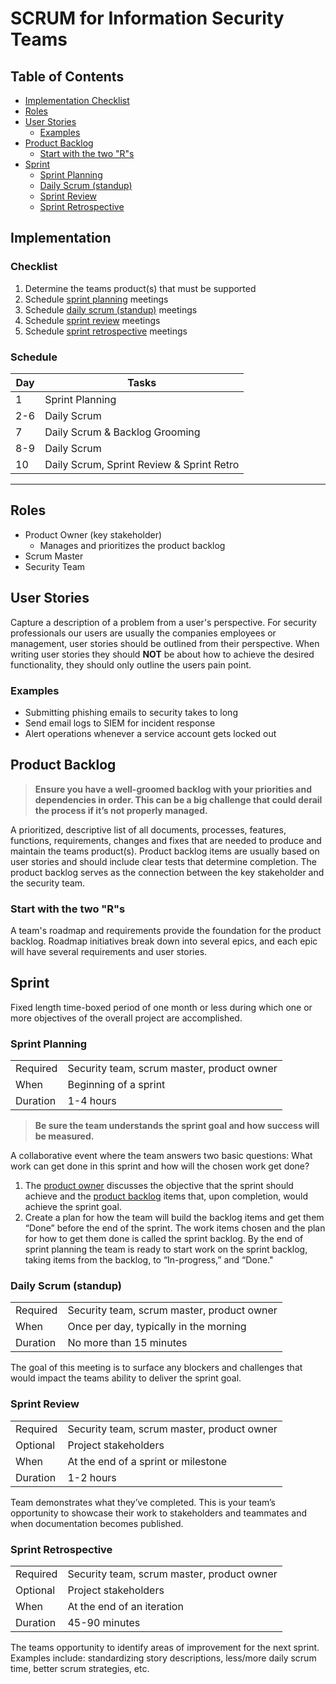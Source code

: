 # SCRUM for Information Security Teams

## Table of Contents

- [Implementation Checklist](#implementation-checklist)
- [Roles](#roles)
- [User Stories](#user-stories)
  - [Examples](#examples)
- [Product Backlog](#product-backlog)
  - [Start with the two "R"s](#start-with-the-two-"r"s)
- [Sprint](#sprint)
  - [Sprint Planning](#sprint-planning)
  - [Daily Scrum (standup)](#daily-scrum-standup)
  - [Sprint Review](#sprint-review)
  - [Sprint Retrospective](#sprint-retrospective)

## Implementation

### Checklist

1. Determine the teams product(s) that must be supported
2. Schedule [sprint planning](#sprint-planning) meetings
3. Schedule [daily scrum (standup)](#daily-scrum-standup) meetings
4. Schedule [sprint review](#sprint-review) meetings
5. Schedule [sprint retrospective](#sprint-retrospective) meetings

### Schedule

| Day | Tasks                                     |
| --- | ----------------------------------------- |
| 1   | Sprint Planning                           |
| 2-6 | Daily Scrum                               |
| 7   | Daily Scrum & Backlog Grooming            |
| 8-9 | Daily Scrum                               |
| 10  | Daily Scrum, Sprint Review & Sprint Retro |

---

## Roles

- Product Owner (key stakeholder)
  - Manages and prioritizes the product backlog
- Scrum Master
- Security Team

## User Stories

Capture a description of a problem from a user's perspective. For security professionals our users are usually the companies employees or management, user stories should be outlined from their perspective. When writing user stories they should **NOT** be about how to achieve the desired functionality, they should only outline the users pain point.

### Examples

- Submitting phishing emails to security takes to long
- Send email logs to SIEM for incident response
- Alert operations whenever a service account gets locked out

## Product Backlog

> **Ensure you have a well-groomed backlog with your priorities and dependencies in order. This can be a big challenge that could derail the process if it’s not properly managed.**

A prioritized, descriptive list of all documents, processes, features, functions, requirements, changes and fixes that are needed to produce and maintain the teams product(s). Product backlog items are usually based on user stories and should include clear tests that determine completion. The product backlog serves as the connection between the key stakeholder and the security team.

### Start with the two "R"s

A team's roadmap and requirements provide the foundation for the product backlog. Roadmap initiatives break down into several epics, and each epic will have several requirements and user stories.

## Sprint

Fixed length time-boxed period of one month or less during which one or more objectives of the overall project are accomplished.

### Sprint Planning

|          |                                            |
| -------- | ------------------------------------------ |
| Required | Security team, scrum master, product owner |
| When     | Beginning of a sprint                      |
| Duration | 1-4 hours                                  |

> **Be sure the team understands the sprint goal and how success will be measured.**

A collaborative event where the team answers two basic questions: What work can get done in this sprint and how will the chosen work get done?

1. The [product owner](#roles) discusses the objective that the sprint should achieve and the [product backlog](#product-backlog) items that, upon completion, would achieve the sprint goal.
2. Create a plan for how the team will build the backlog items and get them “Done” before the end of the sprint. The work items chosen and the plan for how to get them done is called the sprint backlog. By the end of sprint planning the team is ready to start work on the sprint backlog, taking items from the backlog, to “In-progress,” and “Done."

### Daily Scrum (standup)

|          |                                            |
| -------- | ------------------------------------------ |
| Required | Security team, scrum master, product owner |
| When     | Once per day, typically in the morning     |
| Duration | No more than 15 minutes                    |

The goal of this meeting is to surface any blockers and challenges that would impact the teams ability to deliver the sprint goal.

### Sprint Review

|          |                                            |
| -------- | ------------------------------------------ |
| Required | Security team, scrum master, product owner |
| Optional | Project stakeholders                       |
| When     | At the end of a sprint or milestone        |
| Duration | 1-2 hours                                  |

Team demonstrates what they’ve completed. This is your team’s opportunity to showcase their work to stakeholders and teammates and when documentation becomes published.

### Sprint Retrospective

|          |                                            |
| -------- | ------------------------------------------ |
| Required | Security team, scrum master, product owner |
| Optional | Project stakeholders                       |
| When     | At the end of an iteration                 |
| Duration | 45-90 minutes                              |

The teams opportunity to identify areas of improvement for the next sprint. Examples include: standardizing story descriptions, less/more daily scrum time, better scrum strategies, etc.
